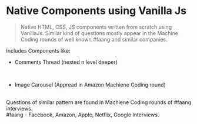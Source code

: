 # Native Components using Vanilla Js

> Native HTML, CSS, JS components written from scratch using VanillaJs. 
> Similar kind of questions mostly appear in the Machine Coding rounds of well known #faang and similar companies.

Includes Components like:

- Comments Thread (nested n level deeper)
<br />

- Image Carousel (Appread in Amazon Machiene Coding round)

<br />
Questions of similar pattern are found in Machiene Coding rounds of #faang interviews.
<br />
#faang - Facebook, Amazon, Apple, Netflix, Google Interviews.